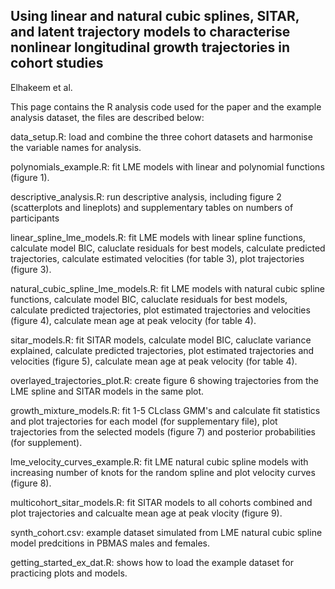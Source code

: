 ## Using linear and natural cubic splines, SITAR, and latent trajectory models to characterise nonlinear longitudinal growth trajectories in cohort studies 
Elhakeem et al.

This page contains the R analysis code used for the paper and the example analysis dataset, the files are described below:

data_setup.R: load and combine the three cohort datasets and harmonise the variable names for analysis.

polynomials_example.R: fit LME models with linear and polynomial functions (figure 1).

descriptive_analysis.R: run descriptive analysis, including figure 2 (scatterplots and lineplots) and supplementary tables on numbers of participants 

linear_spline_lme_models.R: fit LME models with linear spline functions, calculate model BIC, caluclate residuals for best models, calculate predicted trajectories, calculate estimated velocities (for table 3), plot trajectories (figure 3).

natural_cubic_spline_lme_models.R: fit LME models with natural cubic spline functions, calculate model BIC, caluclate residuals for best models, calculate predicted trajectories, plot estimated trajectories and velocities (figure 4), calculate mean age at peak velocity (for table 4).

sitar_models.R: fit SITAR models, calculate model BIC, caluclate variance explained, calculate predicted trajectories, plot estimated trajectories and velocities (figure 5), calculate mean age at peak velocity (for table 4).

overlayed_trajectories_plot.R: create figure 6 showing trajectories from the LME spline and SITAR models in the same plot.

growth_mixture_models.R: fit 1-5 CLclass GMM's and calculate fit statistics and plot trajectories for each model (for supplementary file), plot trajectories from the selected models (figure 7) and posterior probabilities (for supplement).

lme_velocity_curves_example.R: fit LME natural cubic spline models with increasing number of knots for the random spline and plot velocity curves (figure 8).

multicohort_sitar_models.R: fit SITAR models to all cohorts combined and plot trajectories and calcualte mean age at peak vlocity (figure 9).

synth_cohort.csv: example dataset simulated from LME natural cubic spline model predcitions in PBMAS males and females. 

getting_started_ex_dat.R: shows how to load the example dataset for practicing plots and models.
